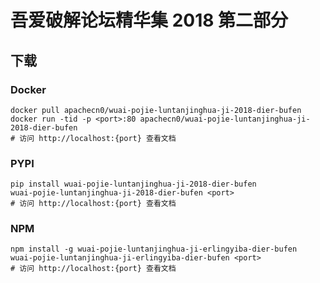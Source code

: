 # 吾爱破解论坛精华集 2018 第二部分

## 下载

### Docker

```
docker pull apachecn0/wuai-pojie-luntanjinghua-ji-2018-dier-bufen
docker run -tid -p <port>:80 apachecn0/wuai-pojie-luntanjinghua-ji-2018-dier-bufen
# 访问 http://localhost:{port} 查看文档
```

### PYPI

```
pip install wuai-pojie-luntanjinghua-ji-2018-dier-bufen
wuai-pojie-luntanjinghua-ji-2018-dier-bufen <port>
# 访问 http://localhost:{port} 查看文档
```

### NPM

```
npm install -g wuai-pojie-luntanjinghua-ji-erlingyiba-dier-bufen
wuai-pojie-luntanjinghua-ji-erlingyiba-dier-bufen <port>
# 访问 http://localhost:{port} 查看文档
```